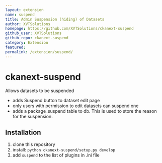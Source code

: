 ```yaml
---
layout: extension
name: suspend
title: Admin Suspension (hiding) of Datasets
author: XVTSolutions
homepage: https://github.com/XVTSolutions/ckanext-suspend
github_user: XVTSolutions
github_repo: ckanext-suspend
category: Extension
featured: 
permalink: /extension/suspend/
---
```



ckanext-suspend
===============
Allows datasets to be suspended
+ adds Suspend button to dataset edit page
+ only users with permission to edit datasets can suspend one
+ adds a package_suspend table to db. This is used to store the reason for the suspension.

Installation
-------------
1. clone this repository
2. install: `python ckanext-suspend/setup.py develop`
3. add `suspend` to the list of plugins in .ini file


